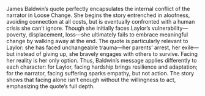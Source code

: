 James Baldwin’s quote perfectly encapsulates the internal conflict of the narrator in Loose 
Change. She begins the story entrenched in aloofness, avoiding connection at all costs, but 
is eventually confronted with a human crisis she can’t ignore. Though she initially faces 
Laylor’s vulnerability—poverty, displacement, loss—she ultimately fails to embrace 
meaningful change by walking away at the end. 
The quote is particularly relevant to Laylor: she has faced unchangeable trauma—her 
parents’ arrest, her exile—but instead of giving up, she bravely engages with others to 
survive. Facing her reality is her only option. 
Thus, Baldwin’s message applies differently to each character: for Laylor, facing hardship 
brings resilience and adaptation; for the narrator, facing suffering sparks empathy, but not 
action. The story shows that facing alone isn't enough without the willingness to act, 
emphasizing the quote’s full depth. 